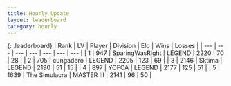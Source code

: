 ```yaml
---
title: Hourly Update
layout: leaderboard
category: hourly
---
```


{: .leaderboard}
| Rank | LV | Player | Division | Elo | Wins | Losses |
| --- | --- | --- | --- | --- | --- | --- |
| <span data-change="0">1</span> | 947 | <span title="ID: 402846">SparingWasRight</span> | LEGEND | <span data-change="-5">2220</span> | <span data-change="2">70</span> | <span data-change="1">28</span> |
| <span data-change="0">2</span> | 705 | <span title="ID: 54134">cungadero</span> | LEGEND | <span data-change="0">2205</span> | <span data-change="0">123</span> | <span data-change="0">69</span> |
| <span data-change="0">3</span> | 2146 | <span title="ID: 353063">Sktima</span> | LEGEND | <span data-change="0">2190</span> | <span data-change="0">51</span> | <span data-change="0">15</span> |
| <span data-change="0">4</span> | 897 | <span title="ID: 650820">YOFCA</span> | LEGEND | <span data-change="0">2177</span> | <span data-change="0">125</span> | <span data-change="0">51</span> |
| <span data-change="0">5</span> | 1639 | <span title="ID: 366840">The Simulacra</span> | MASTER III | <span data-change="-24">2141</span> | <span data-change="0">96</span> | <span data-change="2">50</span> |